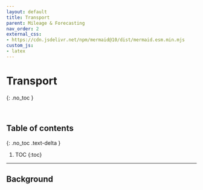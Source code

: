```yaml
---
layout: default
title: Transport
parent: Mileage & Forecasting
nav_order: 2
external_css:
- https://cdn.jsdelivr.net/npm/mermaid@10/dist/mermaid.esm.min.mjs
custom_js:
- latex
---
```


# Transport
{: .no_toc }

<br>

## Table of contents
{: .no_toc .text-delta }

1. TOC
   {:toc}

---


## Background





<br>
<br>
<br>
<br>
